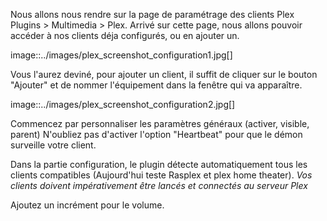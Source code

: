 Nous allons nous rendre sur la page de paramétrage des clients Plex Plugins > Multimedia > Plex.
Arrivé sur cette page, nous allons pouvoir accéder à nos clients déja configurés, ou en ajouter un.

image::../images/plex_screenshot_configuration1.jpg[]

Vous l'aurez deviné, pour ajouter un client, il suffit de cliquer sur le bouton "Ajouter" et de nommer l'équipement dans la fenêtre qui va apparaître.

image::../images/plex_screenshot_configuration2.jpg[]

Commencez par personnaliser les paramètres généraux (activer, visible, parent)
N'oubliez pas d'activer l'option "Heartbeat" pour que le démon surveille votre client.

Dans la partie configuration, le plugin détecte automatiquement tous les clients compatibles (Aujourd'hui teste Rasplex et plex home theater).
*Vos clients doivent impérativement être lancés et connectés au serveur Plex*

Ajoutez un incrément pour le volume.
